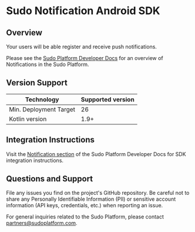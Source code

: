 # Sudo Notification Android SDK

## Overview

Your users will be able register and receive push notifications.

Please see the [Sudo Platform Developer Docs](https://sudoplatform.com/docs) for an overview of Notifications in the Sudo Platform.

## Version Support

| Technology             | Supported version |
| ---------------------- | ----------------- |
| Min. Deployment Target | 26                |
| Kotlin version         | 1.9+              |

## Integration Instructions

Visit the [Notification section](https://sudoplatform.com/docs/guides/notification) of the Sudo Platform Developer Docs for SDK integration instructions.

## Questions and Support

File any issues you find on the project's GitHub repository. Be careful not to share any Personally Identifiable Information (PII) or sensitive account information (API keys, credentials, etc.) when reporting an issue.

For general inquiries related to the Sudo Platform, please contact [partners@sudoplatform.com](mailto:partners@sudoplatform.com).
